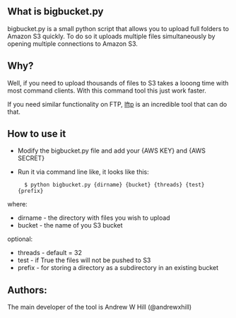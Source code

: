 What is bigbucket.py
---------------

bigbucket.py is a small python script that allows you to upload full folders to Amazon S3 quickly. To do so it uploads multiple files simultaneously by opening multiple connections to Amazon S3.

Why?
---------------
Well, if you need to upload thousands of files to S3 takes a looong time with most command clients. With this command tool this just work faster. 

If you need similar functionality on FTP, [lftp](http://lftp.yar.ru/) is an incredible tool that can do that.


How to use it
---------------
- Modify the bigbucket.py file and add your {AWS KEY} and {AWS SECRET}

- Run it via command line like, it looks like this:

		$ python bigbucket.py {dirname} {bucket} {threads} {test} {prefix}

where:

* dirname - the directory with files you wish to upload
* bucket  - the name of you S3 bucket

optional:

* threads - default = 32
* test    - if True the files will not be pushed to S3
* prefix  - for storing a directory as a subdirectory in an existing bucket


Authors:
---------------
The main developer of the tool is Andrew W Hill (@andrewxhill)
